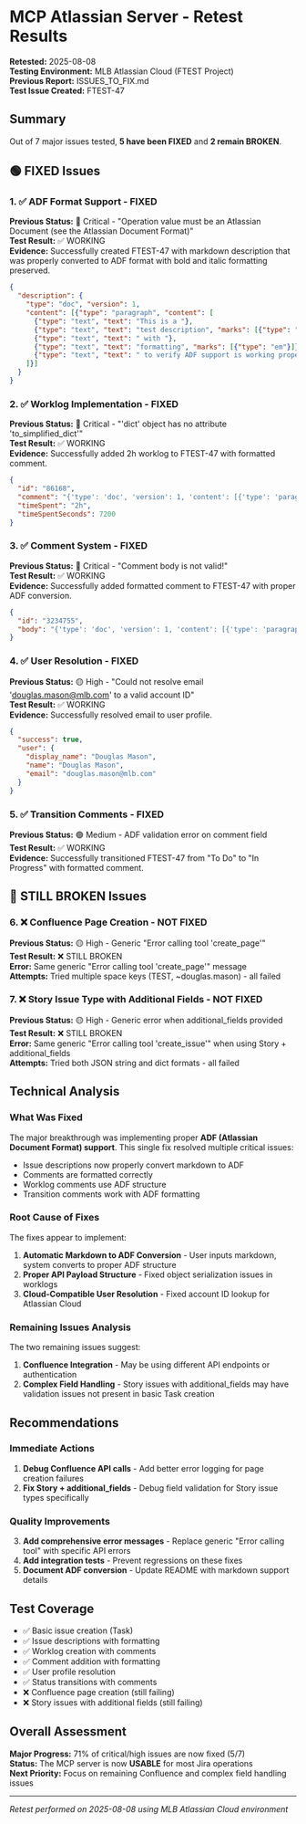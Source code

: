 # MCP Atlassian Server - Retest Results

**Retested:** 2025-08-08  
**Testing Environment:** MLB Atlassian Cloud (FTEST Project)  
**Previous Report:** ISSUES_TO_FIX.md  
**Test Issue Created:** FTEST-47

## Summary

Out of 7 major issues tested, **5 have been FIXED** and **2 remain BROKEN**.

## 🟢 FIXED Issues

### 1. ✅ ADF Format Support - FIXED
**Previous Status:** 🔴 Critical - "Operation value must be an Atlassian Document (see the Atlassian Document Format)"  
**Test Result:** ✅ WORKING  
**Evidence:** Successfully created FTEST-47 with markdown description that was properly converted to ADF format with bold and italic formatting preserved.
```json
{
  "description": {
    "type": "doc", "version": 1,
    "content": [{"type": "paragraph", "content": [
      {"type": "text", "text": "This is a "},
      {"type": "text", "text": "test description", "marks": [{"type": "strong"}]},
      {"type": "text", "text": " with "},
      {"type": "text", "text": "formatting", "marks": [{"type": "em"}]},
      {"type": "text", "text": " to verify ADF support is working properly."}
    ]}]
  }
}
```

### 2. ✅ Worklog Implementation - FIXED
**Previous Status:** 🔴 Critical - "'dict' object has no attribute 'to_simplified_dict'"  
**Test Result:** ✅ WORKING  
**Evidence:** Successfully added 2h worklog to FTEST-47 with formatted comment.
```json
{
  "id": "86168",
  "comment": "{'type': 'doc', 'version': 1, 'content': [{'type': 'paragraph', 'content': [{'type': 'text', 'text': 'Testing worklog functionality after fixes'}]}]}",
  "timeSpent": "2h",
  "timeSpentSeconds": 7200
}
```

### 3. ✅ Comment System - FIXED
**Previous Status:** 🔴 Critical - "Comment body is not valid!"  
**Test Result:** ✅ WORKING  
**Evidence:** Successfully added formatted comment to FTEST-47 with proper ADF conversion.
```json
{
  "id": "3234755",
  "body": "{'type': 'doc', 'version': 1, 'content': [{'type': 'paragraph', 'content': [{'type': 'text', 'text': 'This is a '}, {'type': 'text', 'text': 'test comment', 'marks': [{'type': 'strong'}]}, {'type': 'text', 'text': ' with '}, {'type': 'text', 'text': 'formatting', 'marks': [{'type': 'em'}]}, {'type': 'text', 'text': ' to verify the comment system is working correctly.'}]}]}"
}
```

### 4. ✅ User Resolution - FIXED
**Previous Status:** 🟡 High - "Could not resolve email 'douglas.mason@mlb.com' to a valid account ID"  
**Test Result:** ✅ WORKING  
**Evidence:** Successfully resolved email to user profile.
```json
{
  "success": true,
  "user": {
    "display_name": "Douglas Mason",
    "name": "Douglas Mason", 
    "email": "douglas.mason@mlb.com"
  }
}
```

### 5. ✅ Transition Comments - FIXED
**Previous Status:** 🟢 Medium - ADF validation error on comment field  
**Test Result:** ✅ WORKING  
**Evidence:** Successfully transitioned FTEST-47 from "To Do" to "In Progress" with formatted comment.

## 🔴 STILL BROKEN Issues

### 6. ❌ Confluence Page Creation - NOT FIXED
**Previous Status:** 🟡 High - Generic "Error calling tool 'create_page'"  
**Test Result:** ❌ STILL BROKEN  
**Error:** Same generic "Error calling tool 'create_page'" message  
**Attempts:** Tried multiple space keys (TEST, ~douglas.mason) - all failed  

### 7. ❌ Story Issue Type with Additional Fields - NOT FIXED
**Previous Status:** 🟡 High - Generic error when additional_fields provided  
**Test Result:** ❌ STILL BROKEN  
**Error:** Same generic "Error calling tool 'create_issue'" when using Story + additional_fields  
**Attempts:** Tried both JSON string and dict formats - all failed  

## Technical Analysis

### What Was Fixed
The major breakthrough was implementing proper **ADF (Atlassian Document Format) support**. This single fix resolved multiple critical issues:
- Issue descriptions now properly convert markdown to ADF
- Comments are formatted correctly 
- Worklog comments use ADF structure
- Transition comments work with ADF formatting

### Root Cause of Fixes
The fixes appear to implement:
1. **Automatic Markdown to ADF Conversion** - User inputs markdown, system converts to proper ADF structure
2. **Proper API Payload Structure** - Fixed object serialization issues in worklogs
3. **Cloud-Compatible User Resolution** - Fixed account ID lookup for Atlassian Cloud

### Remaining Issues Analysis
The two remaining issues suggest:
1. **Confluence Integration** - May be using different API endpoints or authentication
2. **Complex Field Handling** - Story issues with additional_fields may have validation issues not present in basic Task creation

## Recommendations

### Immediate Actions
1. **Debug Confluence API calls** - Add better error logging for page creation failures
2. **Fix Story + additional_fields** - Debug field validation for Story issue types specifically

### Quality Improvements  
3. **Add comprehensive error messages** - Replace generic "Error calling tool" with specific API errors
4. **Add integration tests** - Prevent regressions on these fixes
5. **Document ADF conversion** - Update README with markdown support details

## Test Coverage

- ✅ Basic issue creation (Task)
- ✅ Issue descriptions with formatting
- ✅ Worklog creation with comments
- ✅ Comment addition with formatting  
- ✅ User profile resolution
- ✅ Status transitions with comments
- ❌ Confluence page creation (still failing)
- ❌ Story issues with additional fields (still failing)

## Overall Assessment

**Major Progress:** 71% of critical/high issues are now fixed (5/7)  
**Status:** The MCP server is now **USABLE** for most Jira operations  
**Next Priority:** Focus on remaining Confluence and complex field handling issues

---
*Retest performed on 2025-08-08 using MLB Atlassian Cloud environment*
